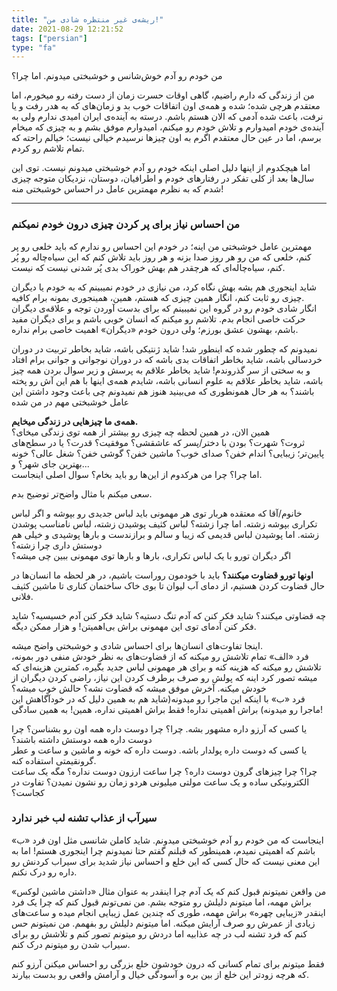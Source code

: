 ```yaml
---
title: "ریشه‌ی غیر منتظره شادی من!"
date: 2021-08-29 12:21:52
tags: ["persian"]
type: "fa"
---
```


من خودم رو آدم خوش‌شانس و خوشبختی میدونم. اما چرا؟

من از زندگی که دارم راضیم، گاهی اوقات حسرت زمان از دست رفته رو میخورم، اما معتقدم هرچی شده؛ شده و همه‌ی اون اتفاقات خوب بد و زمان‌های که به هدر رفت و یا نرفت، باعث شده آدمی که الان هستم باشم. درسته به آینده‌ی ایران امیدی ندارم ولی به آینده‌ی خودم امیدوارم و تلاش خودم رو میکنم، امیدوارم موفق بشم و به چیزی که میخام برسم، اما در عین حال معتقدم اگرم به اون چیزها نرسیدم خیالی نیست؛ خیالم راحته که تمام تلاشم رو کردم.

اما هیچکدوم از اینها دلیل اصلی اینکه خودم رو آدم خوشبختی میدونم نیست. توی این سال‌ها بعد از کلی تفکر در رفتارهای خودم و اطرافیان، دوستان، نزدیکان متوجه چیزی شدم که به نظرم مهمترین عامل در احساس خوشبختی منه!

---

### من احساس نیاز برای پر کردن چیزی درون خودم نمیکنم

مهمترین عامل خوشبختی من اینه؛ در خودم این احساس رو ندارم که باید خلعی رو پر کنم، خلعی که من رو هر روز صدا بزنه و هر روز باید تلاش کنم که این سیاه‌چاله رو پُر کنم، سیاه‌چاله‌ای که هرچقدر هم بهش خوراک بدی پُر شدنی نیست که نیست.

شاید اینجوری هم بشه بهش نگاه کرد، من نیازی در خودم نمیبینم که به خودم یا دیگران چیزی رو ثابت کنم، انگار همین چیزی که هستم، همین، همینجوری بمونه برام کافیه.\
انگار شادی خودم رو در گروه این نمیبینم که برای بدست آوردن توجه و علاقه‌ی دیگران حرکت خاصی انجام بدم. تلاشم رو میکنم که انسان خوبی باشم و برای دیگران مفید باشم، بهشون عشق بورزم؛ ولی درون خودم «دیگران» اهمیت خاصی برام نداره.

نمیدونم که چطور شده که اینطور شد! شاید ژنتیکی باشه، شاید بخاطر تربیت در دوران خردسالی باشه، شاید بخاطر اتفاقات بدی باشه که در دوران نوجوانی و جوانی برام افتاد و به سختی از سر گذروندم! شاید بخاطر علاقم به پرسش و زیر سوال بردن همه چیز باشه، شاید بخاطر علاقم به علوم انسانی باشه، شایدم همه‌ی اینها با هم این آش رو پخته باشند؟ به هر حال همونطوری که می‌بینید هنوز هم نمیدونم چی باعث وجود داشتن این عامل خوشبختی مهم در من شده

**همه‌ی ما چیزهایی در زندگی میخایم.**\
همین الان، در همین لحظه چه چیزی رو بیشتر از همه توی زندگی میخای؟\
ثروت؟ شهرت؟ بودن با دختر/پسر که عاشقشی؟ موفقیت؟ قدرت؟ یا در سطح‌های پایین‌تر؛ زیبایی؟ اندام خفن؟ صدای خوب؟ ماشین خفن؟ گوشی خفن؟ شغل عالی؟ خونه بهترین جای شهر؟ و...\
اما چرا؟ چرا من هرکدوم از این‌ها رو باید بخام؟ سوال اصلی اینجاست.

سعی میکنم با مثال واضح‌تر توضیح بدم.

خانوم/آقا که معتقده هربار توی هر مهمونی باید لباس جدیدی رو بپوشه و اگر لباس تکراری بپوشه زشته. اما چرا زشته؟ لباس کثیف پوشیدن زشته، لباس نامناسب پوشدن زشته. اما پوشیدن لباس قدیمی که زیبا و سالم و برازندست و بارها پوشیدی و خیلی هم دوستش داری چرا زشته؟\
اگر دیگران تورو با یک لباس تکراری، بارها و بارها توی مهمونی ببین چی میشه؟

**اونها تورو قضاوت میکنند؟** باید با خودمون روراست باشیم، در هر لحظه ما انسان‌ها در حال قضاوت کردن هستیم، از دمای آب لیوان تا بوی خاک ساختمان کناری تا ماشین کثیف فلانی.

چه قضاوتی میکنند؟ شاید فکر کنن که آدم تنگ دستیه؟ شاید فکر کنن آدم خسیسیه؟ شاید فکر کنن آدمای توی این مهمونی براش بی‌اهمیتن! و هزار ممکن دیگه.

اینجا تفاوت‌های انسان‌ها برای احساس شادی و خوشبختی واضح میشه.\
فرد «الف» تمام تلاشش رو میکنه که از قضاوت‌های به نظر خودش منفی دور بمونه، تلاشش رو میکنه که هزینه کنه و برای هر مهمونی لباس جدید بگیره، کمترین هزینه‌ای که میشه تصور کرد اینه که پولش رو صرف برطرف کردن این نیاز، راضی کردن دیگران از خودش میکنه. آخرش موفق میشه که قضاوت نشه؟ حالش خوب میشه؟\
فرد «ب» با اینکه این ماجرا رو میدونه(شاید هم به همین دلیل که در خودآگاهش این ماجرا رو میدونه) براش اهمیتی نداره! فقط براش اهمیتی نداره، همین! به همین سادگی!

یا کسی که آرزو داره مشهور بشه. چرا؟ چرا دوست داره همه اون رو بشناسن؟ چرا دوست داره همه دوستش داشته باشند؟\
یا کسی که دوست داره پولدار باشه. دوست داره که خونه و ماشین و ساعت و عطر گرونقیمتی استفاده کنه.\
چرا؟ چرا چیزهای گرون دوست داره؟ چرا ساعت ارزون دوست نداره؟ مگه یک ساعت الکترونیکی ساده و یک ساعت مولتی میلیونی هردو زمان رو نشون نمیدن؟ تفاوت در کجاست؟

### سیرآب از عذاب تشنه لب خبر ندارد

اینجاست که من خودم رو آدم خوشبختی میدونم. شاید کاملن شانسی مثل اون فرد «ب» باشم که اهمیتی نمیدم، همینطور که قبلنم گفتم حتا نمیدونم چرا اینجوری هستم! اما به این معنی نیست که حال کسی که این خلع و احساس نیاز شدید برای سیراب کردنش رو داره رو درک نکنم.

من واقعن نمیتونم قبول کنم که یک آدم چرا اینقدر به عنوان مثال «داشتن ماشین لوکس» براش مهمه، اما میتونم دلیلش رو متوجه بشم. من نمی‌تونم قبول کنم که چرا یک فرد اینقدر «زیبایی چهره» براش مهمه، طوری که چندین عمل زیبایی انجام میده و ساعت‌های زیادی از عمرش رو صرف آرایش میکنه. اما میتونم دلیلش رو بفهمم. من نمیتونم حس کنم که فرد تشنه لب در چه عذابیه اما دردش رو میتونم تصور کنم و تلاشش رو برای سیراب شدن رو میتونم درک کنم.

فقط میتونم برای تمام کسانی که درون خودشون خلع بزرگی رو احساس میکنن آرزو کنم که هرچه زودتر این خلع از بین بره و آسودگی خیال و آرامش واقعی رو بدست بیارند.
